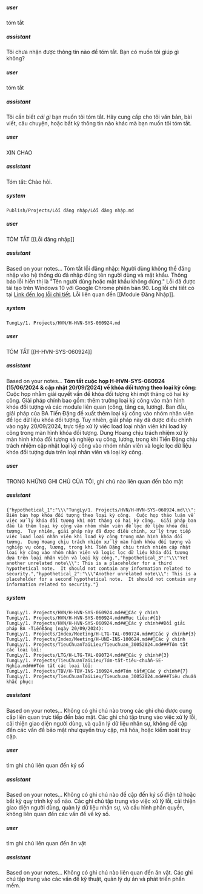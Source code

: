 ##### user
tóm tắt

##### assistant
Tôi chưa nhận được thông tin nào để tóm tắt. Bạn có muốn tôi giúp gì không?

##### user
tóm tắt

##### assistant
Tôi cần biết *cái gì* bạn muốn tôi tóm tắt.  Hãy cung cấp cho tôi văn bản, bài viết, câu chuyện, hoặc bất kỳ thông tin nào khác mà bạn muốn tôi tóm tắt.

##### user
XIN CHAO

##### assistant
Tóm tắt: Chào hỏi.

##### system
```sc-context
Publish/Projects/Lỗi đăng nhập/Lỗi đăng nhập.md
```

##### user
TÓM TẮT [[Lỗi đăng nhập]]

##### assistant
Based on your notes...
Tóm tắt lỗi đăng nhập:  Người dùng không thể đăng nhập vào hệ thống dù đã nhập đúng tên người dùng và mật khẩu.  Thông báo lỗi hiển thị là \"Tên người dùng hoặc mật khẩu không đúng.\"  Lỗi đã được tái tạo trên Windows 10 với Google Chrome phiên bản 90.  Log lỗi chi tiết có tại [Link đến log lỗi chi tiết](./Log_Đăng_Nhập.md).  Lỗi liên quan đến [[Module Đăng Nhập]].

##### system
```sc-context
TungLy/1. Projects/HVN/H-HVN-SYS-060924.md
```

##### user
TÓM TẮT [[H-HVN-SYS-060924]]

##### assistant
Based on your notes...
**Tóm tắt cuộc họp H-HVN-SYS-060924 (15/06/2024 & cập nhật 20/09/2024) về khóa đối tượng theo loại kỳ công:**
Cuộc họp nhằm giải quyết vấn đề khóa đối tượng khi một tháng có hai kỳ công.  Giải pháp chính bao gồm: thêm trường loại kỳ công vào màn hình khóa đối tượng và các module liên quan (công, tăng ca, lương).  Ban đầu, giải pháp của BA Tiến Đặng đề xuất thêm loại kỳ công vào nhóm nhân viên để lọc dữ liệu khóa đối tượng. Tuy nhiên, giải pháp này đã được điều chỉnh vào ngày 20/09/2024,  trực tiếp xử lý việc load loại nhân viên khi load kỳ công trong màn hình khóa đối tượng.  Dung Hoang chịu trách nhiệm xử lý màn hình khóa đối tượng và nghiệp vụ công, lương, trong khi Tiến Đặng chịu trách nhiệm cập nhật loại kỳ công vào nhóm nhân viên và logic lọc dữ liệu khóa đối tượng dựa trên loại nhân viên và loại kỳ công.

##### user
TRONG NHỮNG GHI CHÚ CỦA TÔI, ghi chú nào liên quan đến bảo mật

##### assistant
```lookup
{"hypothetical_1":"\\\"TungLy/1. Projects/HVN/H-HVN-SYS-060924.md\\\": Biên bản họp khóa đối tượng theo loại kỳ công.  Cuộc họp thảo luận về việc xử lý khóa đối tượng khi một tháng có hai kỳ công.  Giải pháp ban đầu là thêm loại kỳ công vào nhóm nhân viên để lọc dữ liệu khóa đối tượng.  Tuy nhiên, giải pháp này đã được điều chỉnh, xử lý trực tiếp việc load loại nhân viên khi load kỳ công trong màn hình khóa đối tượng.  Dung Hoang chịu trách nhiệm xử lý màn hình khóa đối tượng và nghiệp vụ công, lương, trong khi Tiến Đặng chịu trách nhiệm cập nhật loại kỳ công vào nhóm nhân viên và logic lọc dữ liệu khóa đối tượng dựa trên loại nhân viên và loại kỳ công.","hypothetical_3":"\\\"Yet another unrelated note\\\": This is a placeholder for a third hypothetical note.  It should not contain any information related to security.","hypothetical_2":"\\\"Another unrelated note\\\": This is a placeholder for a second hypothetical note.  It should not contain any information related to security."}
```

##### system
```sc-context
TungLy/1. Projects/HVN/H-HVN-SYS-060924.md##📝Các ý chính
TungLy/1. Projects/HVN/H-HVN-SYS-060924.md##Mục tiêu:#{1}
TungLy/1. Projects/HVN/H-HVN-SYS-060924.md##📝Các ý chính##Đổi giải pháp BA -TiếnĐặng (ngày 20/09/2024):
TungLy/1. Projects/Index/Meeting/H-LTG-TAL-090724.md##📝Các ý chính#{3}
TungLy/1. Projects/Index/Meeting/H-UNI-INS-100624.md##📝Các ý chính
TungLy/1. Projects/TieuChuanTaiLieu/Tieuchuan_30052024.md###Tóm tắt các loại lỗi:
TungLy/1. Projects/LTG/H-LTG-TAL-090724.md##📝Các ý chính#{3}
TungLy/1. Projects/TieuChuanTaiLieu/Tóm-tắt-tiêu-chuẩn-SE-Nghĩa.md###Tóm tắt các loại lỗi:
TungLy/1. Projects/TBV/H-TBV-INS-160924.md#Tóm tắt#📝Các ý chính#{7}
TungLy/1. Projects/TieuChuanTaiLieu/Tieuchuan_30052024.md###Tiêu chuẩn khắc phục:
```

##### assistant
Based on your notes... Không có ghi chú nào trong các ghi chú được cung cấp liên quan trực tiếp đến bảo mật.  Các ghi chú tập trung vào việc xử lý lỗi, cải thiện giao diện người dùng, và quản lý dữ liệu nhân sự, không đề cập đến các vấn đề bảo mật như quyền truy cập, mã hóa, hoặc kiểm soát truy cập.

##### user
tìm ghi chú liên quan đến ký số

##### assistant
Based on your notes... Không có ghi chú nào đề cập đến ký số điện tử hoặc bất kỳ quy trình ký số nào.  Các ghi chú tập trung vào việc xử lý lỗi, cải thiện giao diện người dùng, quản lý dữ liệu nhân sự, và cấu hình phân quyền, không liên quan đến các vấn đề về ký số.

##### user
tìm ghi chú liên quan đến ăn vặt

##### assistant
Based on your notes...  Không có ghi chú nào liên quan đến ăn vặt.  Các ghi chú tập trung vào các vấn đề kỹ thuật, quản lý dự án và phát triển phần mềm.